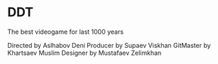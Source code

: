 # DDT
The best videogame for last 1000 years

Directed by Aslhabov Deni
Producer by Supaev Viskhan
GitMaster by Khartsaev Muslim 
Designer by Mustafaev Zelimkhan 

